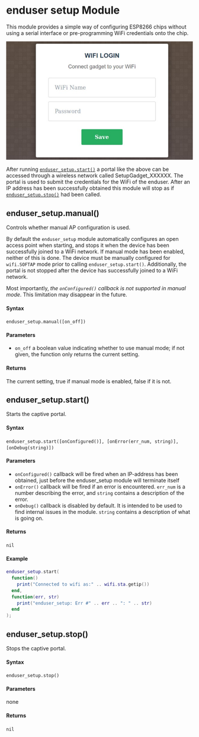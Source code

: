 # enduser setup Module
This module provides a simple way of configuring ESP8266 chips without using a serial interface or pre-programming WiFi credentials onto the chip.

![enduser setup config dialog](../../img/enduser-setup.jpg "enduser setup config dialog")

After running [`enduser_setup.start()`](#enduser_setupstart) a portal like the above can be accessed through a wireless network called SetupGadget_XXXXXX. The portal is used to submit the credentials for the WiFi of the enduser.
After an IP address has been successfully obtained this module will stop as if [`enduser_setup.stop()`](#enduser_setupstop) had been called.

## enduser_setup.manual()

Controls whether manual AP configuration is used.

By default the `enduser_setup` module automatically configures an open access point when starting, and stops it when the device has been successfully joined to a WiFi network. If manual mode has been enabled, neither of this is done. The device must be manually configured for `wifi.SOFTAP` mode prior to calling `enduser_setup.start()`. Additionally, the portal is not stopped after the device has successfully joined to a WiFi network.

Most importantly, *the `onConfigured()` callback is not supported in manual mode*. This limitation may disappear in the future.

#### Syntax
`enduser_setup.manual([on_off])`

#### Parameters
  - `on_off` a boolean value indicating whether to use manual mode; if not given, the function only returns the current setting.

#### Returns
The current setting, true if manual mode is enabled, false if it is not.

## enduser_setup.start()

Starts the captive portal.

#### Syntax
`enduser_setup.start([onConfigured()], [onError(err_num, string)], [onDebug(string)])`

#### Parameters
 - `onConfigured()` callback will be fired when an IP-address has been obtained, just before the enduser_setup module will terminate itself
 - `onError()` callback will be fired if an error is encountered. `err_num` is a number describing the error, and `string` contains a description of the error.
 - `onDebug()` callback is disabled by default. It is intended to be used to find internal issues in the module. `string` contains a description of what is going on.

#### Returns
`nil`

#### Example
```lua
enduser_setup.start(
  function()
    print("Connected to wifi as:" .. wifi.sta.getip())
  end,
  function(err, str)
    print("enduser_setup: Err #" .. err .. ": " .. str)
  end
);
```

## enduser_setup.stop()

Stops the captive portal.

#### Syntax
`enduser_setup.stop()`

#### Parameters
none

#### Returns
`nil`

